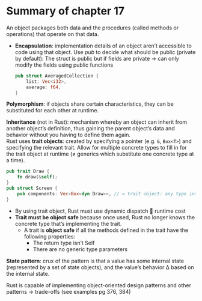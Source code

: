 # Summary of chapter 17
An object packages both data and the procedures (called methods or operations) that operate on that data.
- **Encapsulation**: implementation details of an object aren’t accessible to code using that object. Use _pub_ to decide what should be public (private by default):
The struct is public but if fields are private -> can only modify the fields using public functions
  ```rust
  pub struct AveragedCollection {
      list: Vec<i32>,
      average: f64,
  }
  ```

**Polymorphism**: if objects share certain characteristics, they can be substituted for each other at runtime.

**Inheritance** (not in Rust): mechanism whereby an object can inherit from another object’s definition, thus gaining the parent object’s data and behavior without you having to define them again.\
Rust uses **trait objects**: created by specifying a pointer (e.g. `&`, `Box<T>`) and specifying the relevant trait. Allow for multiple concrete types to fill in for the trait object at runtime (≠ generics which substitute one concrete type at a time).
  ```rust
  pub trait Draw {
      fn draw(&self);
  }
  pub struct Screen {
      pub components: Vec<Box<dyn Draw>>, // = trait object: any type inside a Box that implements the Draw trait     
  }
  ```
- By using trait object, Rust must use dynamic dispatch  runtime cost
- **Trait must be object safe** because once used, Rust no longer knows the concrete type that’s implementing the trait.
  - A trait is **object safe** if all the methods defined in the trait have the following properties:
    - The return type isn’t Self
    - There are no generic type parameters

**State pattern**: crux of the pattern is that a value has some internal state (represented by a set of state objects), and the value’s behavior Δ based on the internal state.

Rust is capable of implementing object-oriented design patterns and other patterns -> trade-offs (see examples pg 376, 384)




